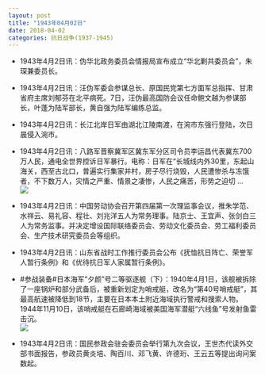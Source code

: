 ```yaml
---
layout: post
title: "1943年04月02日"
date: 2018-04-02
categories: 抗日战争(1937-1945)
---
```


<meta name="referrer" content="no-referrer" />

- 1943年4月2日讯：伪华北政务委员会情报局宣布成立“华北剿共委员会”，朱琛兼委员长。 

- 1943年4月2日讯：汪伪军委会参谋总长、原国民党第七方面军总指挥、甘肃省府主席刘郁芬在北平病死。7日，汪伪最高国防会议任命鲍文越为参谋部长，叶蓬为陆军部长，黄自强为陆军编练总监。 

- 1943年4月2日讯：长江北岸日军由湖北江陵南渡，在涴市东强行登陆，次日晨侵入涴市。 

- 1943年4月2日讯：八路军晋察冀军区冀东军分区司令员李运昌代表冀东700万人民，通电全世界控诉日军暴行。电称：日军在“长城线内外30里，东起山海关，西至古北口，普遍实行集家并村，房子尽行烧毁，人民遭惨杀与冻饿者，不下数万人，灾情之严重、情景之凄惨，人民之痛苦，形势之迫切 ... <br/><img src="https://wx3.sinaimg.cn/large/aca367d8ly1fpykb9q9gjj20c80dvglt.jpg" />

- 1943年4月2日讯：中国劳动协会召开第四届第一次理监事会议，推朱学范、水祥云、易礼容、程壮、刘兆洋五人为常务理事。陆京士、王宜声、张剑白三人为常务监事。并决定增设国际联络委员会、劳动文化委员会、劳工福利委员会、生产技术研究委员会等组织。 

- 1943年4月2日讯：山东省战时工作推行委员会公布《抚恤抗日阵亡、荣誉军人暂行条例》和《优待抗日军人家属暂行条例》。 

- #参战装备#日本海军“夕颜”号二等驱逐舰（下）：1940年4月1日，该舰被拆除了一座锅炉和部分武备后，被重新划定为哨戒艇，改名为“第40号哨戒艇”，其最高航速被降低到18节，主要在日本本土附近海域执行警戒和搜索人物。1944年11月10日，该哨戒艇在石廊崎海域被美国海军潜艇“六线鱼”号发射鱼雷击沉。 <br/><img src="https://wx3.sinaimg.cn/large/aca367d8ly1fpy2yh4eoxg20dw05fac4.gif" />

- 1943年4月2日讯：国民参政会驻会委员会举行第九次会议，王世杰代读外交部书面报告，参政员黄炎培、陶百川、邓飞黄、许德珩、王云五等提出询问案数起。 

